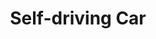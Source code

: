 ---
title: "Self-driving Car"
excerpt: "Short description of Self-driving Car<br/><img src='/images/self_driving_car.jpg'>"
collection: projects
---